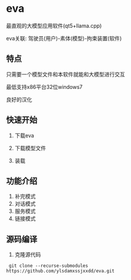 # eva
最直观的大模型应用软件(qt5+llama.cpp)

eva关联: 驾驶员(用户)-素体(模型)-拘束装置(软件)
## 特点
只需要一个模型文件和本软件就能和大模型进行交互

最低支持x86平台32位windows7

良好的汉化
## 快速开始
1. 下载eva

2. 下载模型文件

3. 装载

## 功能介绍
1. 补完模式
2. 对话模式
3. 服务模式
4. 链接模式

## 源码编译
1. 克隆源代码

``` git clone --recurse-submodules https://github.com/ylsdamxssjxxdd/eva.git```